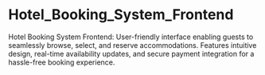 # Hotel_Booking_System_Frontend
Hotel Booking System Frontend: User-friendly interface enabling guests to seamlessly browse, select, and reserve accommodations. Features intuitive design, real-time availability updates, and secure payment integration for a hassle-free booking experience.
